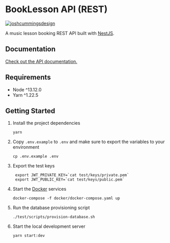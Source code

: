 # BookLesson API (REST)

[![joshcummingsdesign](https://circleci.com/gh/joshcummingsdesign/booklesson-api-rest.svg?style=svg)](https://circleci.com/gh/joshcummingsdesign/booklesson-api-rest)

A music lesson booking REST API built with [NestJS](https://nestjs.com/).

## Documentation

[Check out the API documentation.](https://documenter.getpostman.com/view/12959650/TVReeWgu)

## Requirements

- Node ^13.12.0
- Yarn ^1.22.5

## Getting Started

1.  Install the project dependencies

        yarn

2.  Copy `.env.example` to `.env` and make sure to export the variables to your environment

        cp .env.example .env

3. Export the test keys

        export JWT_PRIVATE_KEY=`cat test/keys/private.pem`
        export JWT_PUBLIC_KEY=`cat test/keys/public.pem`

4.  Start the [Docker](https://docs.docker.com/get-docker/) services

        docker-compose -f docker/docker-compose.yaml up

5.  Run the database provisioning script

        ./test/scripts/provision-database.sh

6.  Start the local development server

        yarn start:dev
